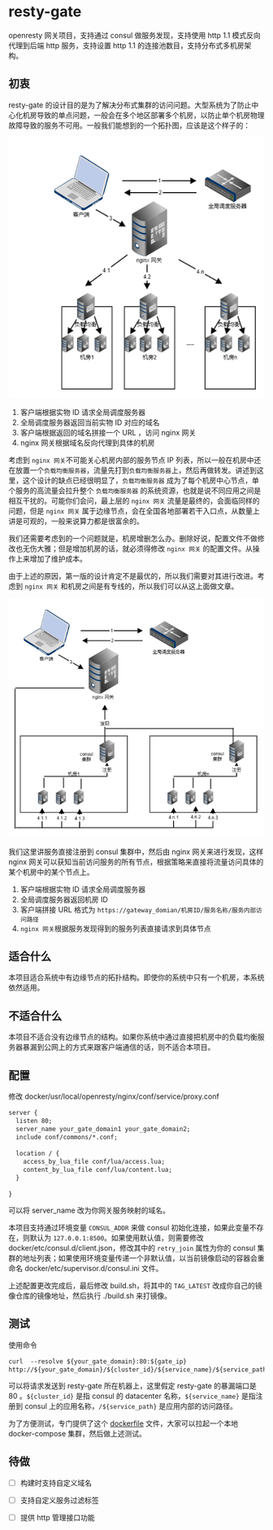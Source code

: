 # resty-gate

openresty 网关项目，支持通过 consul 做服务发现，支持使用 http 1.1 模式反向代理到后端 http 服务，支持设置 http 1.1 的连接池数目，支持分布式多机房架构。

## 初衷

resty-gate 的设计目的是为了解决分布式集群的访问问题。大型系统为了防止中心化机房导致的单点问题，一般会在多个地区部署多个机房，以防止单个机房物理故障导致的服务不可用。一般我们能想到的一个拓扑图，应该是这个样子的：

![](docs/first_design.png)

1. 客户端根据实物 ID 请求全局调度服务器
2. 全局调度服务器返回当前实物 ID 对应的域名
3. 客户端根据返回的域名拼接一个 URL ，访问 nginx 网关
4. nginx 网关根据域名反向代理到具体的机房

考虑到 `nginx 网关`不可能关心机房内部的服务节点 IP 列表，所以一般在机房中还在放置一个`负载均衡服务器`，流量先打到`负载均衡服务器`上，然后再做转发。讲述到这里，这个设计的缺点已经很明显了，`负载均衡服务器` 成为了每个机房中心节点，单个服务的高流量会拉升整个 `负载均衡服务器`  的系统资源，也就是说不同应用之间是相互干扰的。可能你们会问，最上层的 `nginx 网关` 流量是最终的，会面临同样的问题，但是 `nginx 网关` 属于边缘节点，会在全国各地部署若干入口点，从数量上讲是可观的，一般来说算力都是很富余的。

我们还需要考虑到的一个问题就是，机房增删怎么办。删除好说，配置文件不做修改也无伤大雅；但是增加机房的话，就必须得修改 `nginx 网关` 的配置文件。从操作上来增加了维护成本。

由于上述的原因，第一版的设计肯定不是最优的，所以我们需要对其进行改进。考虑到 `nginx 网关` 和机房之间是有专线的，所以我们可以从这上面做文章。

![](docs/second_design.png)

我们这里讲服务直接注册到 consul 集群中，然后由 nginx 网关来进行发现，这样 nginx 网关可以获知当前访问服务的所有节点，根据策略来直接将流量访问具体的某个机房中的某个节点上。

1. 客户端根据实物 ID 请求全局调度服务器
2. 全局调度服务器返回机房 ID
3. 客户端拼接 URL 格式为 `https://gateway_domian/机房ID/服务名称/服务内部访问路径`
4. `nginx 网关`根据服务发现得到的服务列表直接请求到具体节点

## 适合什么

本项目适合系统中有边缘节点的拓扑结构。即使你的系统中只有一个机房，本系统依然适用。

## 不适合什么

本项目不适合没有边缘节点的结构。如果你系统中通过直接把机房中的负载均衡服务器暴漏到公网上的方式来跟客户端通信的话，则不适合本项目。


## 配置

修改 docker/usr/local/openresty/nginx/conf/service/proxy.conf 

```nginx
server {
  listen 80;
  server_name your_gate_domain1 your_gate_domain2;
  include conf/commons/*.conf;

  location / {
    access_by_lua_file conf/lua/access.lua;
    content_by_lua_file conf/lua/content.lua;
  }

}
```

可以将 server_name 改为你网关服务映射的域名。

本项目支持通过环境变量  `CONSUL_ADDR` 来做 consul 初始化连接，如果此变量不存在，则默认为 `127.0.0.1:8500`。如果使用默认值，则需要修改 docker/etc/consul.d/client.json，修改其中的 `retry_join` 属性为你的 consul 集群的地址列表；如果使用环境变量传递一个非默认值，以当前镜像启动的容器会重命名 docker/etc/supervisor.d/consul.ini 文件。

上述配置更改完成后，最后修改 build.sh，将其中的 `TAG_LATEST` 改成你自己的镜像仓库的镜像地址，然后执行 ./build.sh 来打镜像。

## 测试

使用命令

```shell
curl  --resolve ${your_gate_domain}:80:${gate_ip} http://${your_gate_domain}/${cluster_id}/${service_name}/${service_path}
```

可以将请求发送到 resty-gate 所在机器上，这里假定 resty-gate 的暴漏端口是 80 。`${cluster_id}` 是指 consul 的 datacenter 名称，`${service_name}` 是指注册到 consul 上的应用名称，`/${service_path}` 是应用内部的访问路径。

为了方便测试，专门提供了这个 [dockerfile](https://github.com/yunnysunny/cluster-deploy/blob/main/multi_cluster/docker-compose.yml) 文件，大家可以拉起一个本地 docker-compose 集群，然后做上述测试。


## 待做

- [ ] 构建时支持自定义域名
- [ ] 支持自定义服务过滤标签
- [ ] 提供 http 管理接口功能

